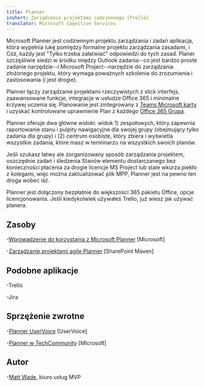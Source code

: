 ```yaml
---
title: Planner
inshort: Zarządzanie projektami codziennego [Trello]
translator: Microsoft Cognitive Services
---
```



Microsoft Planner jest codziennym projektu zarządzania i zadań aplikacja, która wypełnia lukę pomiędzy formalne projektu zarządzania zasadami, i Cóż, każdy jest "Tylko trzeba załatwiać" odpowiedzi do tych zasad. Planer szczęśliwie siedzi w środku między Outlook zadania--co jest bardzo proste zadanie narzędzie--i Microsoft Project--narzędzie do zarządzania złożonego projektu, który wymaga poważnych szkolenia do zrozumienia i zastosowania (i jest drogie). 

Planner łączy zarządzanie projektami rzeczywistych z slick interfejs, zaawansowane funkcje, integracje w usłudze Office 365 i minimalne krzywej uczenia się. Planowanie jest zintegrowany z [Teams Microsoft karty](https://blogs.technet.microsoft.com/skypehybridguy/2017/08/30/microsoft-teams-using-planner-to-stay-organized/) i uzyskać kontrolowane uprawnienie Plan z każdego [Office 365 Grupa](http://icsh.pt/O365groups).

Planner oferuje dwa główne widoki: widok 1) zespołowych, który zapewnia raportowanie stanu i pulpity nawigacyjne dla swojej grupy (obejmujący tylko zadania dla grupy) i (2) centrum osobiste, który zbiera i wyświetla wszystkie zadania, które masz w terminarzu na wszystkich swoich planów.

Jeśli szukasz łatwy ale zorganizowany sposób zarządzania projektem, oszczędnie zadań i śledzenia Stanów elementu dostarczanego bez konieczności płacenia za drogie licencje MS Project lub stale wkurza piekło z kolegami, więc można zaktualizować plik MPP, Planner jest na pewno ten droga wobec iść.

Planner jest dołączony bezpłatnie do większości 365 pakietu Office, opcje licencjonowania. Jeśli kiedykolwiek używałeś Trello, już wiesz jak używać planera.

Zasoby
---------

-[Wprowadzenie do korzystania z Microsoft Planner](https://support.office.com/en-us/article/Microsoft-Planner-help-4a9a13c6-3adf-4a60-a6fc-15c0b15e16fc?ui=en-US&rs=en-US&ad=US)
    \[Microsoft\]

-[Zarządzanie projektami agile Planner](https://sharepointmaven.com/how-to-use-microsoft-planner-for-agile-and-scrum-projects/)
    \[SharePoint Maven\]

Podobne aplikacje
--------------------

-Trello

-Jira

Sprzężenie zwrotne
---------

-[Planner UserVoice](https://planner.uservoice.com/forums/330525-microsoft-planner-feedback-forum)
    \[UserVoice\]

-[Planner w TechCommunity](https://techcommunity.microsoft.com/t5/Planner/ct-p/Planner)
    \[MIcrosoft\]

Autor
---------

-[Matt Wade](https://www.linkedin.com/in/thatmattwade/), biuro usług MVP


